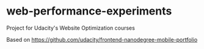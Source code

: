 # web-performance-experiments
Project for Udacity's Website Optimization courses

Based on https://github.com/udacity/frontend-nanodegree-mobile-portfolio
